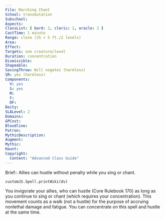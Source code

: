 ```yaml
---
File: Marching Chant
School: transmutation
Subschool: 
Aspects: 
ClassList: { bard: 2, cleric: 2, oracle: 2 }
CastTime: 1 minute
Range: close (25 + 5 ft./2 levels)
Area: 
Effect: 
Targets: one creature/level
Duration: concentration
Dismissible: 
Shapeable: 
SavingThrow: Will negates (harmless)
SR: yes (harmless)
Components:
  V: yes
  S: yes
  M: 
  F: 
  DF: 
Deity: 
SLALevel: 2
Domains: 
GPCost: 
Bloodline: 
Patron: 
MythicDescription: 
Augment: 
Mythic: 
Haunt: 
Copyright:
  Content: "Advanced Class Guide"
---
```

Brief:: Allies can hustle without penalty while you sing or chant.

```dataviewjs
customJS.Spell.printWiki(dv)
```

You invigorate your allies, who can hustle (Core Rulebook 170) as long as you continue to sing or chant (which requires your concentration). This movement counts as a walk (not a hustle) for the purpose of accruing nonlethal damage and fatigue. You can concentrate on this spell and hustle at the same time.
